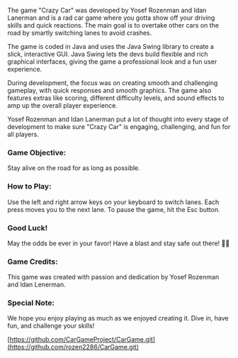 The game "Crazy Car" was developed by Yosef Rozenman and Idan Lanerman and is a rad car game where you gotta show off your driving skills and quick reactions. The main goal is to overtake other cars on the road by smartly switching lanes to avoid crashes.

The game is coded in Java and uses the Java Swing library to create a slick, interactive GUI. Java Swing lets the devs build flexible and rich graphical interfaces, giving the game a professional look and a fun user experience.

During development, the focus was on creating smooth and challenging gameplay, with quick responses and smooth graphics. The game also features extras like scoring, different difficulty levels, and sound effects to amp up the overall player experience.

Yosef Rozenman and Idan Lanerman put a lot of thought into every stage of development to make sure "Crazy Car" is engaging, challenging, and fun for all players.



### Game Objective:
Stay alive on the road for as long as possible.

### How to Play:
Use the left and right arrow keys on your keyboard to switch lanes. Each press moves you to the next lane. To pause the game, hit the Esc button.

### Good Luck!
May the odds be ever in your favor! Have a blast and stay safe out there! 🚗💨

### Game Credits:
This game was created with passion and dedication by Yosef Rozenman and Idan Lenerman.

### Special Note:
We hope you enjoy playing as much as we enjoyed creating it. Dive in, have fun, and challenge your skills!


[https://github.com/CarGameProject/CarGame.git](https://github.com/rozen2286/CarGame.git)





